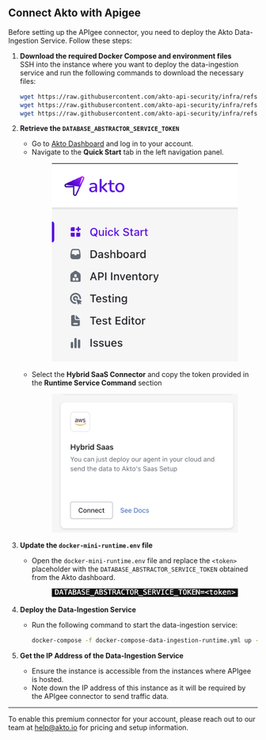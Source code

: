 ## Connect Akto with Apigee

Before setting up the APIgee connector, you need to deploy the Akto Data-Ingestion Service. Follow these steps:

1.  **Download the required Docker Compose and environment files**  
    SSH into the instance where you want to deploy the data-ingestion service and run the following commands to download the necessary files:
    
    ```bash
    wget https://raw.githubusercontent.com/akto-api-security/infra/refs/heads/feature/quick-setup/docker-compose-data-ingestion-runtime.yml
    wget https://raw.githubusercontent.com/akto-api-security/infra/refs/heads/feature/quick-setup/data-ingestion-docker.env
    wget https://raw.githubusercontent.com/akto-api-security/infra/refs/heads/feature/quick-setup/docker-mini-runtime.env
    
    ```
    
2.  **Retrieve the `DATABASE_ABSTRACTOR_SERVICE_TOKEN`**
    
    -   Go to [Akto Dashboard](https://app.akto.io/) and log in to your account.
    -   Navigate to the **Quick Start** tab in the left navigation panel. <figure><img src="../../.gitbook/assets/Quick-Start.png" alt=""><figcaption></figcaption></figure>
    -   Select the **Hybrid SaaS Connector** and copy the token provided in the **Runtime Service Command** section <figure><img src="../../.gitbook/assets/HybridSaaSConnector.png" alt=""><figcaption></figcaption></figure>
3.  **Update the `docker-mini-runtime.env` file**
    
    -   Open the `docker-mini-runtime.env` file and replace the `<token>` placeholder with the `DATABASE_ABSTRACTOR_SERVICE_TOKEN` obtained from the Akto dashboard. <figure><img src="../../.gitbook/assets/TokenReplace.png" alt=""><figcaption></figcaption></figure>
4.  **Deploy the Data-Ingestion Service**
    
    -   Run the following command to start the data-ingestion service:
        
        ```bash
        docker-compose -f docker-compose-data-ingestion-runtime.yml up -d
        
        ```
        
5.  **Get the IP Address of the Data-Ingestion Service**
    
    -   Ensure the instance is accessible from the instances where APIgee is hosted.
    -   Note down the IP address of this instance as it will be required by the APIgee connector to send traffic data.

----------

To enable this premium connector for your account, please reach out to our team at [help@akto.io](mailto:help@akto.io) for pricing and setup information.